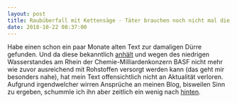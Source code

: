 ```yaml
---
layout: post
title: Raubüberfall mit Kettensäge - Täter brauchen noch nicht mal die Beute
date: 2018-10-22 08:37:00
---
```


Habe einen schon ein paar Monate alten Text zur damaligen Dürre gefunden. Und da diese bekanntlich [anhält](https://www.tagesspiegel.de/weltspiegel/wetter-in-deutschland-die-grosse-duerre-haelt-an/23209546.html) und wegen des niedrigen Wasserstandes am Rhein der Chemie-Milliardenkonzern BASF nicht mehr wie zuvor ausreichend mit Rohstoffen versorgt werden kann (das geht mir besonders nahe), hat mein Text offensichtlich nicht an Aktualität verloren. Aufgrund irgendwelcher wirren Ansprüche an meinen Blog, bisweilen Sinn zu ergeben, schummle ich ihn aber zeitlich ein wenig nach [hinten](https://grillmoebel.github.io/2018/10/22/post-in-the-middle/). 
